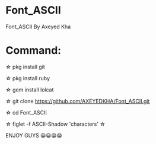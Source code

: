 # Font_ASCII
Font_ASCII By Axeyed Kha
# Command:
☆ pkg install git

☆ pkg install ruby

☆ gem install lolcat

☆ git clone https://github.com/AXEYEDKHA/Font_ASCII.git

☆ cd Font_ASCII

☆ figlet -f ASCII-Shadow 'characters' ☆ 

ENJOY GUYS 😀😀😁😁
